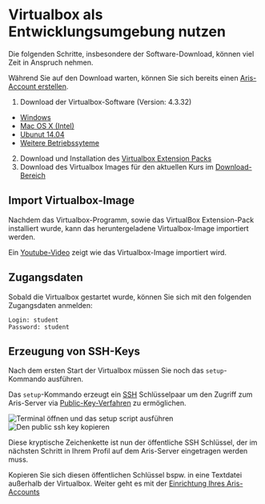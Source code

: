 # Virtualbox als Entwicklungsumgebung nutzen

Die folgenden Schritte, insbesondere der Software-Download, können viel Zeit in
Anspruch nehmen.

Während Sie auf den Download warten, können Sie sich bereits einen
[Aris-Account erstellen](01-setup.html#erstellen-eines-aris-accounts).

1. Download der Virtualbox-Software (Version: 4.3.32)
  * [Windows](http://download.virtualbox.org/virtualbox/4.3.32/VirtualBox-4.3.32-103443-Win.exe)
  * [Mac OS X (Intel)](http://download.virtualbox.org/virtualbox/4.3.32/VirtualBox-4.3.32-103443-OSX.dmg)
  * [Ubunut 14.04](http://download.virtualbox.org/virtualbox/4.3.32/virtualbox-4.3_4.3.32-103443~Ubuntu~raring_amd64.deb)
  * [Weitere Betriebssyteme](http://download.virtualbox.org/virtualbox/4.3.32)
2. Download und Installation des [Virtualbox Extension Packs](http://download.virtualbox.org/virtualbox/4.3.32/Oracle_VM_VirtualBox_Extension_Pack-4.3.32-103443.vbox-extpack)
3. Download des Virtualbox Images für den aktuellen Kurs im [Download-Bereich](http://files.htw-webtech.com/)


## Import Virtualbox-Image

Nachdem das Virtualbox-Programm, sowie das VirtualBox Extension-Pack installiert
wurde, kann das heruntergeladene Virtualbox-Image importiert werden.

Ein [Youtube-Video](https://www.youtube.com/watch?v=wTp0XT43aqM) zeigt wie das
Virtualbox-Image importiert wird.


## Zugangsdaten

Sobald die Virtualbox gestartet wurde, können Sie sich mit den folgenden Zugangsdaten anmelden:

~~~
Login: student
Password: student
~~~


## Erzeugung von SSH-Keys

Nach dem ersten Start der Virtualbox müssen Sie noch das `setup`-Kommando ausführen.

Das `setup`-Kommando erzeugt ein [SSH](https://de.wikipedia.org/wiki/Secure_Shell) Schlüsselpaar um den Zugriff
zum Aris-Server via [Public-Key-Verfahren](https://en.wikipedia.org/wiki/Public-key_cryptography) zu ermöglichen.

![Terminal öffnen und das `setup` script ausführen](exercises/setup/setup-ssh-key1.png)
![Den public ssh key kopieren](exercises/setup/setup-ssh-key2.png)

Diese kryptische Zeichenkette ist nun der öffentliche SSH Schlüssel, der im
nächsten Schritt in Ihrem Profil auf dem Aris-Server eingetragen werden muss.

Kopieren Sie sich diesen öffentlichen Schlüssel bspw. in eine Textdatei außerhalb
der Virtualbox. Weiter geht es mit der [Einrichtung Ihres Aris-Accounts](01-setup.html#erstellen-eines-aris-accounts)
